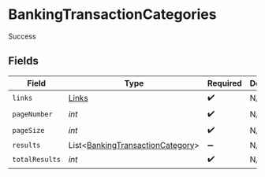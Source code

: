 # BankingTransactionCategories

Success


## Fields

| Field                                                                                 | Type                                                                                  | Required                                                                              | Description                                                                           |
| ------------------------------------------------------------------------------------- | ------------------------------------------------------------------------------------- | ------------------------------------------------------------------------------------- | ------------------------------------------------------------------------------------- |
| `links`                                                                               | [Links](../../models/shared/Links.md)                                                 | :heavy_check_mark:                                                                    | N/A                                                                                   |
| `pageNumber`                                                                          | *int*                                                                                 | :heavy_check_mark:                                                                    | N/A                                                                                   |
| `pageSize`                                                                            | *int*                                                                                 | :heavy_check_mark:                                                                    | N/A                                                                                   |
| `results`                                                                             | List<[BankingTransactionCategory](../../models/shared/BankingTransactionCategory.md)> | :heavy_minus_sign:                                                                    | N/A                                                                                   |
| `totalResults`                                                                        | *int*                                                                                 | :heavy_check_mark:                                                                    | N/A                                                                                   |